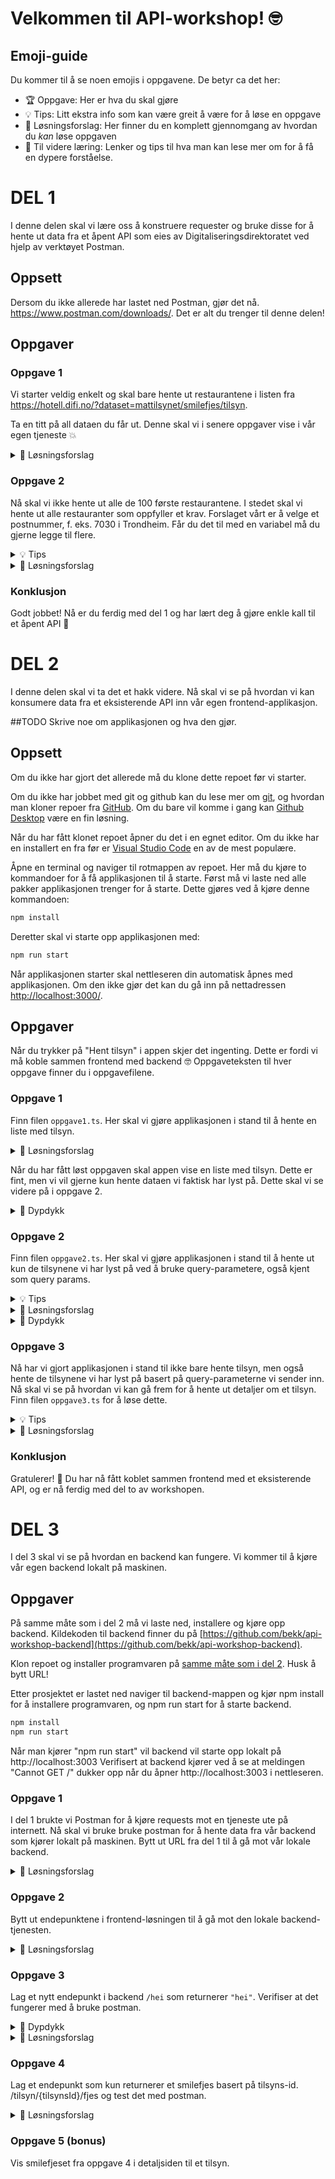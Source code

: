 # Velkommen til API-workshop! 🤓

## Emoji-guide

Du kommer til å se noen emojis i oppgavene. De betyr ca det her:

- 🏆 Oppgave: Her er hva du skal gjøre
- 💡 Tips: Litt ekstra info som kan være greit å være for å løse en oppgave
- 🚨 Løsningsforslag: Her finner du en komplett gjennomgang av hvordan du _kan_ løse oppgaven
- 🧠 Til videre læring: Lenker og tips til hva man kan lese mer om for å få en dypere forståelse.

# DEL 1

I denne delen skal vi lære oss å konstruere requester og bruke disse for å hente ut data fra et åpent API som eies av Digitaliseringsdirektoratet ved hjelp av verktøyet Postman. 

## Oppsett

Dersom du ikke allerede har lastet ned Postman, gjør det nå. https://www.postman.com/downloads/. Det er alt du trenger til denne delen!

## Oppgaver

### Oppgave 1

Vi starter veldig enkelt og skal bare hente ut restaurantene i listen fra https://hotell.difi.no/?dataset=mattilsynet/smilefjes/tilsyn. 

Ta en titt på all dataen du får ut. Denne skal vi i senere oppgaver vise i vår egen tjeneste 💥

<details><summary>🚨 Løsningsforslag</summary>
Pass på at du gjør en GET-request og legg inn URLen under

```ts
https://hotell.difi.no/api/json/mattilsynet/smilefjes/tilsyn
```

</details>


### Oppgave 2

Nå skal vi ikke hente ut alle de 100 første restaurantene. I stedet skal vi hente ut alle restauranter som oppfyller et krav. Forslaget vårt er å velge et postnummer, f. eks. 7030 i Trondheim. Får du det til med en variabel må du gjerne legge til flere.

<details><summary>💡 Tips</summary>
Vi må huske på å ha med `?` før våre parametere
</details>

<details><summary>🚨 Løsningsforslag</summary>
Bytt ut urlen i oppgave 1 med den under

```ts
https://hotell.difi.no/api/json/mattilsynet/smilefjes/tilsyn?postnr=7030
  ```

</details>

### Konklusjon

Godt jobbet! Nå er du ferdig med del 1 og har lært deg å gjøre enkle kall til et åpent API 💯


# DEL 2

I denne delen skal vi ta det et hakk videre. Nå skal vi se på hvordan vi kan konsumere data fra et eksisterende API inn vår egen frontend-applikasjon.

##TODO Skrive noe om applikasjonen og hva den gjør.

## Oppsett

Om du ikke har gjort det allerede må du klone dette repoet før vi starter. 

Om du ikke har jobbet med git og github kan du lese mer om [git](https://git-scm.com/book/en/v2), og hvordan man kloner repoer fra [GitHub](https://docs.github.com/en/github/creating-cloning-and-archiving-repositories/cloning-a-repository-from-github/cloning-a-repository). Om du bare vil komme i gang kan [Github Desktop](https://desktop.github.com/) være en fin løsning.

Når du har fått klonet repoet åpner du det i en egnet editor. Om du ikke har en installert en fra før er [Visual Studio Code](https://code.visualstudio.com/) en av de mest populære.

Åpne en terminal og naviger til rotmappen av repoet. Her må du kjøre to kommandoer for å få applikasjonen til å starte.
Først må vi laste ned alle pakker applikasjonen trenger for å starte. Dette gjøres ved å kjøre denne kommandoen:

```bash
npm install
```

Deretter skal vi starte opp applikasjonen med:

```bash
npm run start
```

Når applikasjonen starter skal nettleseren din automatisk åpnes med applikasjonen. Om den ikke gjør det kan du gå inn på nettadressen [http://localhost:3000/](http://localhost:3000/).

## Oppgaver

Når du trykker på "Hent tilsyn" i appen skjer det ingenting. Dette er fordi vi må koble sammen frontend med backend 🤓 
Oppgaveteksten til hver oppgave finner du i oppgavefilene. 

### Oppgave 1

Finn filen `oppgave1.ts`. Her skal vi gjøre applikasjonen i stand til å hente en liste med tilsyn. 

<details><summary>🚨 Løsningsforslag</summary>
Bytt ut innholdet i url-variablen til dette:

```ts
const url = "https://smilefjes.herokuapp.com/tilsyn";
```

</details>

Når du har fått løst oppgaven skal appen vise en liste med tilsyn. Dette er fint, men vi vil gjerne kun hente dataen vi faktisk har lyst på. Dette skal vi se videre på i oppgave 2.

<details><summary>🧠 Dypdykk</summary>
Om du så litt etter la du merke til at vi brukte `fetch()` til å hente data. Om du har lyst til å lage flere webapplikasjoner som henter data fra web kommer du garantert til å ha nytte av å kunne mer om dette. MDN har en fin guide: https://developer.mozilla.org/en-US/docs/Web/API/Fetch_API.
 

```ts
fetch("http://example.com/movies.json")
  .then((response) => response.json())
  .then((data) => console.log(data));
```

</details>

### Oppgave 2

Finn filen `oppgave2.ts`. Her skal vi gjøre applikasjonen i stand til å hente ut kun de tilsynene vi har lyst på ved å bruke query-parametere, også kjent som query params.

<details><summary>💡 Tips</summary>

#### Query params

Husk at query params legges til på slutten av URLen på følgende format: `?variabel1=verdiPåVariabel1&variabel2=verdiPåvariabel2`.

En hel URL vil da bli seende ut som dette:

```ts
"http://example.com/movies?year=2021&genre=thriller";
```

#### String/tekststreng i JavaScript

Det finnes mange måter å håndtere tekststrenger med variabler i JavaScript. Den letteste er kanskje å bare plusse alle de ulike strengene sammen på denne måten:

```js
const year = "2021";
const genre = "thriller";

const url =
  "http://example.com/movies?" + "year=" + year + "&" + "genre=" + genre;
```

Men JavaScript har også noe som heter template literals. Dette pleier ofte å bli ganske mye lettere å lese når det blir flere variabler. Her er akkurat samme tekststreng ved bruk template literals. Legg merke til bruk av backtikcs: `

```js
const year = "2021";
const genre = "thriller";

const url = `http://example.com/movies?year=${year}&genre=${genre}`;
```

</details>

<details><summary>🚨 Løsningsforslag</summary>
Bytt ut innholdet i url-variablen til dette:

```ts
const url = `https://smilefjes.herokuapp.com/tilsyn?postnummer=${postnummer}&poststed=${poststed}&smilefjes=${smilefjes}`;
```

</details>

<details><summary>🧠 Dypdykk</summary>
Du kan gjøre ganske mye kult med template literals. Ta en titt [her](https://developer.mozilla.org/en-US/docs/Web/JavaScript/Reference/Template_literals) for flere eksempler.
</details>

### Oppgave 3

Nå har vi gjort applikasjonen i stand til ikke bare hente tilsyn, men også hente de tilsynene vi har lyst på basert på query-parameterne vi sender inn. Nå skal vi se på hvordan vi kan gå frem for å hente ut detaljer om et tilsyn. Finn filen `oppgave3.ts` for å løse dette.

<details><summary>💡 Tips</summary>
For å løse oppgaven må du ta i bruke et stiparameter (path-params). Stiparametre brukes ofte ved at man sender inn id'en til ressursen man har lyst til å hente. Sti parametre legges til på slutten av stien på følgende format: `/stiParameter`.

En hel URL vil da bli seende ut som dette:
  
```ts
"http://example.com/movie/123";
```

</details>

<details><summary>🚨 Løsningsforslag</summary>
Bytt ut innholdet i url-variablen til dette:

```ts
const url = `https://smilefjes.herokuapp.com/tilsyn/${tilsynId}`;
```

</details>

### Konklusjon

Gratulerer! 🎉 Du har nå fått koblet sammen frontend med et eksisterende API, og er nå ferdig med del to av workshopen.

# DEL 3

I del 3 skal vi se på hvordan en backend kan fungere. Vi kommer til å kjøre vår egen backend lokalt på maskinen.

## Oppgaver

På samme måte som i del 2 må vi laste ned, installere og kjøre opp backend. Kildekoden til backend finner du på [https://github.com/bekk/api-workshop-backend](https://github.com/bekk/api-workshop-backend).

Klon repoet og installer programvaren på [samme måte som i del 2](https://github.com/bekk/api-workshop#oppsett). Husk å bytt URL!

Etter prosjektet er lastet ned naviger til backend-mappen og kjør npm install for å installere programvaren, og npm run start for å starte backend.

```bash
npm install
npm run start
```

Når man kjører "npm run start" vil backend vil starte opp lokalt på http://localhost:3003 
Verifisert at backend kjører ved å se at meldingen "Cannot GET /" dukker opp når du åpner http://localhost:3003 i nettleseren. 

### Oppgave 1

I del 1 brukte vi Postman for å kjøre requests mot en tjeneste ute på internett. Nå skal vi bruke bruke postman for å hente data fra vår backend som kjører lokalt på maskinen. Bytt ut URL fra del 1 til å gå mot vår lokale backend.

<details><summary>🚨 Løsningsforslag</summary>
Sett endepunkt-URL i postman til å være `http://localhost:3003/tilsyn`

</details>


### Oppgave 2
Bytt ut endepunktene i frontend-løsningen til å gå mot den lokale backend-tjenesten.

<details><summary>🚨 Løsningsforslag</summary>
I filen `oppgave1.ts` i frontend-prosjektet sett url-variabelen til å være:

```ts
const url = "http://localhost:3003/tilsyn";
```

I filen `oppgave2.ts` i frontend-prosjektet sett url-variabelen til å være:

```ts
const url = `http://localhost:3003/tilsyn?postnummer=${postnummer}&poststed=${poststed}&smilefjes=${smilefjes}`;
```

I filen `oppgave3.ts` i frontend-prosjektet sett url-variabelen til å være:

```ts
const url = `http://localhost:3003/tilsyn/${tilsynId}`;
```

</details>


### Oppgave 3
Lag et nytt endepunkt i backend `/hei` som returnerer `"hei"`. Verifiser at det fungerer med å bruke postman.

</details>

<details><summary>🧠 Dypdykk</summary>
...
</details>

<details><summary>🚨 Løsningsforslag</summary>
I `app.js` filen legg til:

```js
app.get("/hei", (req, res) => {
  res.send("hei");
});
```

og test endepunktet med postman mot http://localhost:3003/hei og sjekk at reponsen er "hei"

</details>


### Oppgave 4
Lag et endepunkt som kun returnerer et smilefjes basert på tilsyns-id. /tilsyn/{tilsynsId}/fjes og test det med postman.

<details><summary>🚨 Løsningsforslag</summary>
I `app.js` filen legg til:

```js
app.get("/tilsyn/:tilsynsId/fjes", (req, res) => {
  const tilsyn = tilsynsListe.find((tilsyn) => {
    return tilsyn.tilsynsId.toString() == req.params.tilsynsId;
  });
  
  var fjes;
  if (tilsyn.smilefjes === "BLID") {
    fjes = ":)";
  } else if (tilsyn.smilefjes === "NØYTRAL") {
    fjes = ":|";
  } else {
    fjes = ":(";
  }

  res.send(fjes);
});
```

og test endepunktet med postman mot `http://localhost:3003/tilsyn/935d9947-2304-4e72-a57c-7f9f03081a1d/fjes`

</details>

### Oppgave 5 (bonus)
Vis smilefjeset fra oppgave 4 i detaljsiden til et tilsyn.

